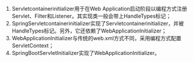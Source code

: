 1. Servletcontainerinitializer用于在Web Application启动阶段以编程方式注册Servlet、Filter和Listener。其实现类一般会带上HandleTypes标记；
2. SpringServletcontainerinitializer实现了Servletcontainerinitializer，并被HandleTypes标记。另外，它还依赖了WebApplicationInitializer；
3. WebApplicationInitializer与传统的web.xml方式不同，采用编程方式配置ServletContext；
4. SpringBootServletInitializer实现了WebApplicationInitializer。